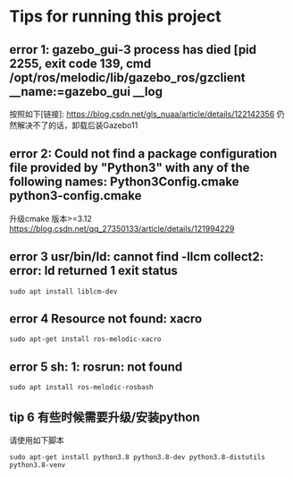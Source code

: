 # Tips for running this project

## error 1: gazebo_gui-3  process has died [pid 2255, exit code 139, cmd /opt/ros/melodic/lib/gazebo_ros/gzclient __name:=gazebo_gui __log
按照如下[链接]: https://blog.csdn.net/gls_nuaa/article/details/122142356 仍然解决不了的话，卸载后装Gazebo11

## error 2: Could not find a package configuration file provided by "Python3" with any of the following names: Python3Config.cmake  python3-config.cmake
升级cmake 版本>=3.12 https://blog.csdn.net/qq_27350133/article/details/121994229
## error 3 usr/bin/ld: cannot find -llcm collect2: error: ld returned 1 exit status
```
sudo apt install liblcm-dev
```
## error 4 Resource not found: xacro
```
sudo apt-get install ros-melodic-xacro
```

## error 5 sh: 1: rosrun: not found
```
sudo apt install ros-melodic-rosbash
```
## tip   6  有些时候需要升级/安装python
请使用如下脚本
```
sudo apt-get install python3.8 python3.8-dev python3.8-distutils python3.8-venv
```




